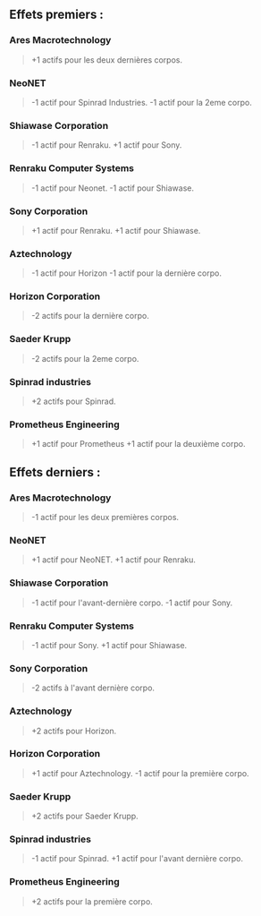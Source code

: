 ## Effets premiers :

### Ares Macrotechnology
>+1 actifs pour les deux dernières corpos.

### NeoNET
>-1 actif pour Spinrad Industries.
>-1 actif pour la 2eme corpo.

### Shiawase Corporation
>-1 actif pour Renraku.
>+1 actif pour Sony.

### Renraku Computer Systems
>-1 actif pour Neonet.
>-1 actif pour Shiawase.

### Sony Corporation
>+1 actif pour Renraku.
>+1 actif pour Shiawase.

### Aztechnology
>-1 actif pour Horizon 
>-1 actif pour la dernière corpo.

### Horizon Corporation
>-2 actifs pour la dernière corpo.

### Saeder Krupp
>-2 actifs pour la 2eme corpo.

### Spinrad industries
>+2 actifs pour Spinrad.

### Prometheus Engineering
>+1 actif pour Prometheus
>+1 actif pour la deuxième corpo.

## Effets derniers :
### Ares Macrotechnology
>-1 actif pour les deux premières corpos.

### NeoNET
>+1 actif pour NeoNET.
>+1 actif pour Renraku.

### Shiawase Corporation
>-1 actif pour l'avant-dernière corpo.
>-1 actif pour Sony.

### Renraku Computer Systems
>-1 actif pour Sony.
>+1 actif pour Shiawase.

### Sony Corporation
>-2 actifs à l'avant dernière corpo.

### Aztechnology
>+2 actifs pour Horizon.

### Horizon Corporation
>+1 actif pour Aztechnology.
>-1 actif pour la première corpo.

### Saeder Krupp
>+2 actifs pour Saeder Krupp.

### Spinrad industries
>-1 actif pour Spinrad.
>+1 actif pour l'avant dernière corpo.

### Prometheus Engineering
>+2 actifs pour la première corpo.
